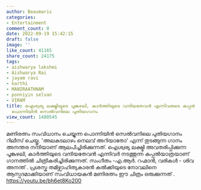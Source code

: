 ```yaml
---
author: Beaumaris
categories:
- Entertainment
comment_count: 0
date: 2022-09-19 15:42:15
draft: false
image: ''
like_count: 41165
share_count: 24175
tags:
- aishwarya lakshmi
- Aishwarya Rai
- jayam ravi
- karthi
- MANIRAATHNAM
- ponniyin selvan
- VIRAM
title: ഐശ്വര്യ ലക്ഷ്മിയുടെ പൂങ്കുഴലി, കാർത്തിയുടെ വന്ദിയതേവൻ എന്നിവരുടെ കപ്പൽയാത്ര,
  പൊന്നിയിൻ സെൽവനിലെ പുതിയ​ഗാനം
view_count: 1480545
---
```


മണിരത്നം സംവിധാനം ചെയ്യുന്ന പൊന്നിയിൻ സെൽവനിലെ പുതിയ​ഗാനം റിലീസ് ചെയ്തു. 'അലകടലാഴം നെലവ് അറിയാതോ' എന്ന് തുടങ്ങുന്ന ​ഗാനം അനന്തര നന്ദിയാണ് ആലപിച്ചിരിക്കുന്നത്. ഐശ്വര്യ ലക്ഷ്മി അവതരിപ്പിക്കുന്ന പൂങ്കുഴലി, കാർത്തിയുടെ വന്ദിയതേവൻ എന്നിവർ നടത്തുന്ന കപ്പൽയാത്രയാണ് ​ഗാനത്തിൽ ചിത്രീകരിച്ചിരിക്കുന്നത്. സംഗീതം -എ.ആർ. റഹ്മാൻ, വരികൾ - ശിവ അനന്ത് . പ്രശസ്ത തമിഴ്സാഹിത്യകാരൻ കൽക്കിയുടെ നോവലിനെ ആസ്പദമാക്കിയാണ് സംവിധായകൻ മണിരത്നം ഈ ചിത്രം ഒരുക്കുന്നത് . https://youtu.be/bh6et8Ko200